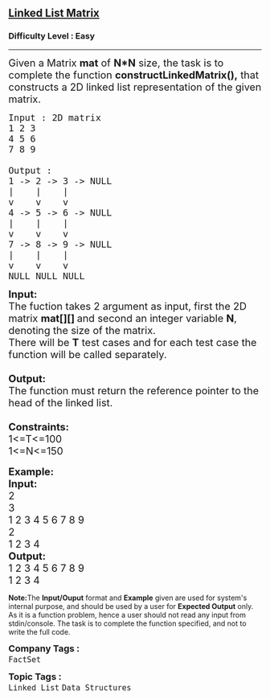 <h2><a href="https://practice.geeksforgeeks.org/problems/linked-list-matrix/1?page=1&difficulty[]=0&category[]=Linked%20List&sortBy=accuracy">Linked List Matrix</a></h2><h3>Difficulty Level : Easy</h3><hr><div class="problems_problem_content__Xm_eO"><p><span style="font-size:20px">Given a Matrix <strong>mat</strong>&nbsp;of <strong>N*N</strong>&nbsp;size, the task is to complete the function <strong>constructLinkedMatrix(),</strong> that constructs a 2D linked list representation of the given matrix.</span></p>

<pre><span style="font-size:18px">Input : 2D matrix 
1 2 3
4 5 6
7 8 9

Output :
1 -&gt; 2 -&gt; 3 -&gt; NULL
|    |    |
v    v    v
4 -&gt; 5 -&gt; 6 -&gt; NULL
|    |    |
v    v    v
7 -&gt; 8 -&gt; 9 -&gt; NULL
|    |    |
v    v    v
NULL NULL NULL</span></pre>

<p><span style="font-size:20px"><strong>Input:</strong><br>
The fuction takes 2 argument as input, first the 2D matrix <strong>mat[][] </strong>and second an integer variable <strong>N</strong>, denoting the size of the matrix.<br>
There will be <strong>T</strong> test cases and for each test case the function will be called separately.<br>
<br>
<strong>Output:</strong><br>
The function must return the reference pointer&nbsp;to the head of the linked list.<br>
<br>
<strong>Constraints:</strong><br>
1&lt;=T&lt;=100<br>
1&lt;=N&lt;=150</span><br>
<br>
<strong><span style="font-size:20px">Example:<br>
Input:</span></strong><br>
<span style="font-size:20px">2<br>
3<br>
1 2 3 4 5 6 7 8 9<br>
2<br>
1 2 3 4</span><br>
<strong><span style="font-size:20px">Output:</span></strong><br>
<span style="font-size:20px">1 2 3 4 5 6 7 8 9<br>
1 2 3 4</span></p>

<p><strong>Note:</strong>The <strong>Input/Ouput</strong> format and <strong>Example</strong> given are used for system's internal purpose, and should be used by a user for <strong>Expected Output</strong> only. As it is a function problem, hence a user should not read any input from stdin/console. The task is to complete the function specified, and not to write the full code.</p>
</div><p><span style=font-size:18px><strong>Company Tags : </strong><br><code>FactSet</code>&nbsp;<br><p><span style=font-size:18px><strong>Topic Tags : </strong><br><code>Linked List</code>&nbsp;<code>Data Structures</code>&nbsp;